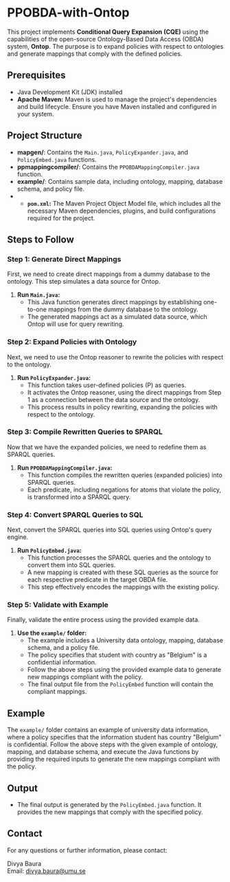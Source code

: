 # PPOBDA-with-Ontop

This project implements **Conditional Query Expansion (CQE)** using the capabilities of the open-source Ontology-Based Data Access (OBDA) system, **Ontop**. The purpose is to expand policies with respect to ontologies and generate mappings that comply with the defined policies.

## Prerequisites

- Java Development Kit (JDK) installed
- **Apache Maven:** Maven is used to manage the project's dependencies and build lifecycle. Ensure you have Maven installed and configured in your system.

## Project Structure

- **mapgen/**: Contains the `Main.java`, `PolicyExpander.java`, and `PolicyEmbed.java` functions.
- **ppmappingcompiler/**: Contains the `PPOBDAMappingCompiler.java` function.
- **example/**: Contains sample data, including ontology, mapping, database schema, and policy file.
- - **`pom.xml`:** The Maven Project Object Model file, which includes all the necessary Maven dependencies, plugins, and build configurations required for the project.

## Steps to Follow

### Step 1: Generate Direct Mappings

First, we need to create direct mappings from a dummy database to the ontology. This step simulates a data source for Ontop.

1. **Run `Main.java`:** 
   - This Java function generates direct mappings by establishing one-to-one mappings from the dummy database to the ontology.
   - The generated mappings act as a simulated data source, which Ontop will use for query rewriting.

### Step 2: Expand Policies with Ontology

Next, we need to use the Ontop reasoner to rewrite the policies with respect to the ontology.

1. **Run `PolicyExpander.java`:**
   - This function takes user-defined policies (P) as queries.
   - It activates the Ontop reasoner, using the direct mappings from Step 1 as a connection between the data source and the ontology.
   - This process results in policy rewriting, expanding the policies with respect to the ontology.

### Step 3: Compile Rewritten Queries to SPARQL

Now that we have the expanded policies, we need to redefine them as SPARQL queries.

1. **Run `PPOBDAMappingCompiler.java`:**
   - This function compiles the rewritten queries (expanded policies) into SPARQL queries.
   - Each predicate, including negations for atoms that violate the policy, is transformed into a SPARQL query.

### Step 4: Convert SPARQL Queries to SQL

Next, convert the SPARQL queries into SQL queries using Ontop's query engine.

1. **Run `PolicyEmbed.java`:**
   - This function processes the SPARQL queries and the ontology to convert them into SQL queries.
   - A new mapping is created with these SQL queries as the source for each respective predicate in the target OBDA file.
   - This step effectively encodes the mappings with the existing policy.

### Step 5: Validate with Example

Finally, validate the entire process using the provided example data.

1. **Use the `example/` folder:**
   - The example includes a University data ontology, mapping, database schema, and a policy file.
   - The policy specifies that student with country as "Belgium" is a confidential information.
   - Follow the above steps using the provided example data to generate new mappings compliant with the policy.
   - The final output file from the `PolicyEmbed` function will contain the compliant mappings.

## Example

The `example/` folder contains an example of university data information, where a policy specifies that the information student has country "Belgium" is confidential. Follow the above steps with the given example of ontology, mapping, and database schema, and execute the Java functions by providing the required inputs to generate the new mappings compliant with the policy. 

## Output

- The final output is generated by the `PolicyEmbed.java` function. It provides the new mappings that comply with the specified policy.

## Contact

For any questions or further information, please contact:

Divya Baura  
Email: [divya.baura@umu.se](mailto:divya.baura@umu.se)

